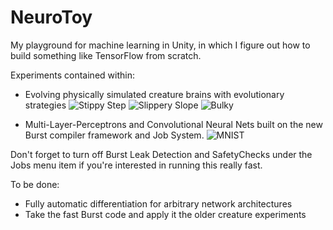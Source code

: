 # NeuroToy
My playground for machine learning in Unity, in which I figure out how to build something like TensorFlow from scratch.

Experiments contained within:
- Evolving physically simulated creature brains with evolutionary strategies
![Stippy Step](https://i.imgur.com/FGawzUs.gif)
![Slippery Slope](https://i.imgur.com/WmOhsbx.gif)
![Bulky](https://i.imgur.com/M8PQiJq.gif)

- Multi-Layer-Perceptrons and Convolutional Neural Nets built on the new Burst compiler framework and Job System.
![MNIST](https://i.imgur.com/VKNlSg4.png)

Don't forget to turn off Burst Leak Detection and SafetyChecks under the Jobs menu item if you're interested in running this really fast.

To be done:
- Fully automatic differentiation for arbitrary network architectures
- Take the fast Burst code and apply it the older creature experiments
